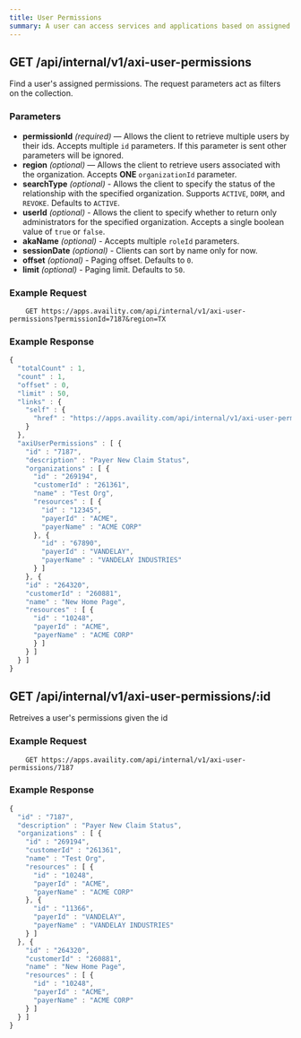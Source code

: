 ```yaml
---
title: User Permissions
summary: A user can access services and applications based on assigned permissions in the Availity network. This API allows retrieval of the current logged-in user's permissions to organizations and payers.
---
```


## GET /api/internal/v1/axi-user-permissions

Find a user's assigned permissions. The request parameters act as filters on the collection.

### Parameters

-   **permissionId** _(required)_ — Allows the client to retrieve multiple users by their ids. Accepts multiple `id` parameters. If this parameter is sent other parameters will be ignored.
-   **region** _(optional)_ — Allows the client to retrieve users associated with the organization. Accepts **ONE** `organizationId` parameter.
-   **searchType** _(optional)_ - Allows the client to specify the status of the relationship with the specified organization. Supports `ACTIVE`, `DORM`, and `REVOKE`. Defaults to `ACTIVE`.
-   **userId** _(optional)_ - Allows the client to specify whether to return only administrators for the specified organization. Accepts a single boolean value of `true` or `false`.
-   **akaName** _(optional)_ - Accepts multiple `roleId` parameters.
-   **sessionDate** _(optional)_ - Clients can sort by name only for now.
-   **offset** _(optional)_ - Paging offset. Defaults to `0`.
-   **limit** _(optional)_ - Paging limit. Defaults to `50`.

### Example Request

```
    GET https://apps.availity.com/api/internal/v1/axi-user-permissions?permissionId=7187&region=TX
```

### Example Response

```javascript
{
  "totalCount" : 1,
  "count" : 1,
  "offset" : 0,
  "limit" : 50,
  "links" : {
    "self" : {
      "href" : "https://apps.availity.com/api/internal/v1/axi-user-permissions?permissionId=7187&region=TX"
    }
  },
  "axiUserPermissions" : [ {
    "id" : "7187",
    "description" : "Payer New Claim Status",
    "organizations" : [ {
      "id" : "269194",
      "customerId" : "261361",
      "name" : "Test Org",
      "resources" : [ {
        "id" : "12345",
        "payerId" : "ACME",
        "payerName" : "ACME CORP"
      }, {
        "id" : "67890",
        "payerId" : "VANDELAY",
        "payerName" : "VANDELAY INDUSTRIES"
      } ]
    }, {
    "id" : "264320",
    "customerId" : "260881",
    "name" : "New Home Page",
    "resources" : [ {
      "id" : "10248",
      "payerId" : "ACME",
      "payerName" : "ACME CORP"
      } ]
    } ]
  } ]
}
```

## GET /api/internal/v1/axi-user-permissions/:id

Retreives a user's permissions given the id

### Example Request

```
    GET https://apps.availity.com/api/internal/v1/axi-user-permissions/7187
```

### Example Response

```javascript
{
  "id" : "7187",
  "description" : "Payer New Claim Status",
  "organizations" : [ {
    "id" : "269194",
    "customerId" : "261361",
    "name" : "Test Org",
    "resources" : [ {
      "id" : "10248",
      "payerId" : "ACME",
      "payerName" : "ACME CORP"
    }, {
      "id" : "11366",
      "payerId" : "VANDELAY",
      "payerName" : "VANDELAY INDUSTRIES"
    } ]
  }, {
    "id" : "264320",
    "customerId" : "260881",
    "name" : "New Home Page",
    "resources" : [ {
      "id" : "10248",
      "payerId" : "ACME",
      "payerName" : "ACME CORP"
    } ]
  } ]
}
```
